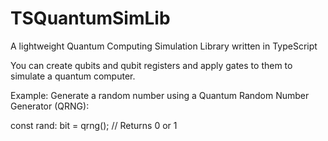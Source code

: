 # TSQuantumSimLib
A lightweight Quantum Computing Simulation Library written in TypeScript

You can create qubits and qubit registers and apply gates to them to simulate a quantum computer.

Example: Generate a random number using a Quantum Random Number Generator (QRNG):

const rand: bit = qrng(); // Returns 0 or 1

